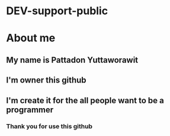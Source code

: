 # DEV-support-public
# About me
## My name is Pattadon Yuttaworawit
## I'm owner this github
## I'm create it for the all people want to be a programmer
### Thank you for use this github
